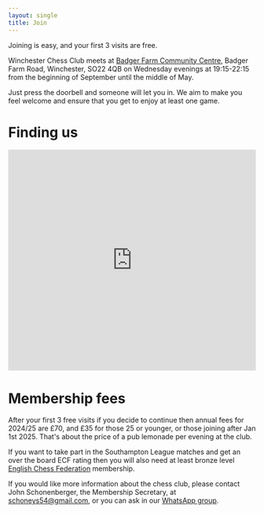 ```yaml
---
layout: single
title: Join
---
```

Joining is easy, and your first 3 visits are free.

Winchester Chess Club meets at [Badger Farm Community Centre](https://www.bfobrca.org/activities/winchester-chess-club/), Badger Farm Road, Winchester, SO22 4QB on Wednesday evenings at 19:15-22:15 from the beginning of September until the middle of May.

Just press the doorbell and someone will let you in. We aim to make you feel welcome and ensure that you get to enjoy at least one game.

# Finding us
<iframe width="100%" height="450" style="border:0" loading="lazy" allowfullscreen src="https://www.google.com/maps/embed/v1/place?q=place_id:ChIJZd53AAoNdEgROZVCfMSy534&key=AIzaSyCAJKUtj3FcbnhmTRRh3S_ruqbNQLjtTHE"></iframe>

# Membership fees
After your first 3 free visits if you decide to continue then annual fees for 2024/25 are £70, and £35 for those 25 or younger, or those joining after Jan 1st 2025. That's about the price of a pub lemonade per evening at the club.

If you want to take part in the Southampton League matches and get an over the board ECF rating then you will also need at least bronze level [English Chess Federation](https://www.englishchess.org.uk/ecf-membership-rates-and-joining-details/) membership.

If you would like more information about the chess club, please contact John Schonenberger, the Membership Secretary, at [schoneys54@gmail.com](mailto:schoneys54@gmail.com), or you can ask in our [WhatsApp group](https://chat.whatsapp.com/EPVeIK2a0fd6jqN5h4UKDq).
